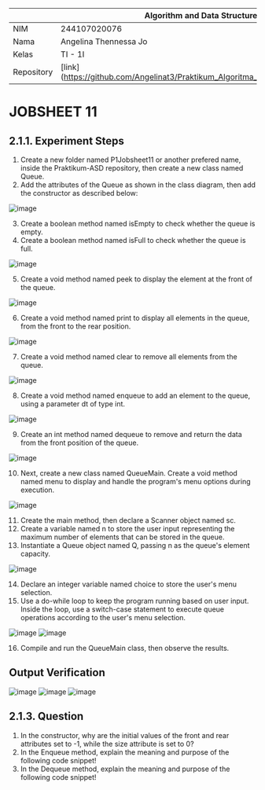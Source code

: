 |  | Algorithm and Data Structure |
|--|--|
| NIM |  244107020076 |
| Nama |  Angelina Thennessa Jo |
| Kelas | TI - 1I |
| Repository | [link] (https://github.com/Angelinat3/Praktikum_Algoritma_Dan_Struktur_Data.git) |

# JOBSHEET 11 
## 2.1.1. Experiment Steps

1. Create a new folder named P1Jobsheet11 or another prefered name, inside the Praktikum-ASD repository, then create a new class named Queue.
2. Add the attributes of the Queue as shown in the class diagram, then add the constructor as described below:

![image](https://github.com/user-attachments/assets/08638f81-acba-42f6-bae8-c48db6a8b683)

3. Create a boolean method named isEmpty to check whether the queue is empty.
4. Create a boolean method named isFull to check whether the queue is full.

![image](https://github.com/user-attachments/assets/1950f0b6-26af-45be-a0d7-b23d1c7fe5fe)

5. Create a void method named peek to display the element at the front of the queue.

![image](https://github.com/user-attachments/assets/deb76bb9-2ae8-4e19-b3bd-f8c5ec96602c)

6. Create a void method named print to display all elements in the queue, from the front to the rear position.

![image](https://github.com/user-attachments/assets/e41b22a7-e3ef-4ab2-a6bd-b53509020a6c)

7. Create a void method named clear to remove all elements from the queue.

![image](https://github.com/user-attachments/assets/2a4a3bcf-c68c-45af-a635-cec649688f05)

8. Create a void method named enqueue to add an element to the queue, using a parameter dt of type int.

![image](https://github.com/user-attachments/assets/4db3f536-f317-4521-9365-b3e2c9ef3b1b)

9. Create an int method named dequeue to remove and return the data from the front position of the queue.

![image](https://github.com/user-attachments/assets/47085237-b15a-41d3-af07-53230e768d67)

10. Next, create a new class named QueueMain. Create a void method named menu to display and handle the program's menu options during execution.

![image](https://github.com/user-attachments/assets/4d077869-e22e-45cc-9aa4-4c20828d0417)

11. Create the main method, then declare a Scanner object named sc.
12. Create a variable named n to store the user input representing the maximum number of elements that can be stored in the queue.
13. Instantiate a Queue object named Q, passing n as the queue's element capacity.

![image](https://github.com/user-attachments/assets/5db9992a-42ef-4150-ba8b-7219b5d35756)

14. Declare an integer variable named choice to store the user's menu selection.
15. Use a do-while loop to keep the program running based on user input. Inside the loop, use a switch-case statement to execute queue operations according to the user's menu selection.

![image](https://github.com/user-attachments/assets/d8a5949d-d4c2-4870-a771-f6b95e3b5ef2)
![image](https://github.com/user-attachments/assets/6565d978-0f5e-4cee-b58e-2e0a4e779d7d)

16. Compile and run the QueueMain class, then observe the results.
## Output Verification

![image](https://github.com/user-attachments/assets/602958fd-5274-4a51-b2ed-985bd8add033)
![image](https://github.com/user-attachments/assets/4b592431-d3e6-4764-b5e4-f2f20285b1b4)
![image](https://github.com/user-attachments/assets/32312ca3-918b-4ad1-989e-cbe6b4189939)

## 2.1.3. Question
1. In the constructor, why are the initial values of the front and rear attributes set to -1, while the
size attribute is set to 0?
2. In the Enqueue method, explain the meaning and purpose of the following code snippet!
3. In the Dequeue method, explain the meaning and purpose of the following code snippet!

